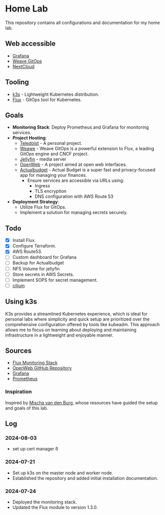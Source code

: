 # Home Lab

This repository contains all configurations and documentation for my home lab.

## Web accessible 

- [Grafana](grafana.yuandrk.net)
- [Weave GitOps](https://weave.yuandrk.net/)
- [NextCloud](https://nextcloud.com/)


## Tooling

- [k3s](https://docs.k3s.io/) - Lightweight Kubernetes distribution.
- [Flux](https://fluxcd.io/) - GitOps tool for Kubernetes.

## Goals

- **Monitoring Stack**: Deploy Prometheus and Grafana for monitoring services.
- **Project Hosting**:
  - [Teledoist](https://github.com/yuandrk/teledoist) - A personal project.
  - [Weawe](https://gitops.weave.works/) - Weave GitOps is a powerful extension to Flux, a leading GitOps engine and CNCF project.
  - [Jellyfin](https://jellyfin.org/) - media server 
  - [OpenWeb](https://openwebui.com/) - A project aimed at open web interfaces.
  - [Actualbudget](https://actualbudget.org/) - Actual Budget is a super fast and privacy-focused app for managing your finances.
    - Ensure services are accessible via URLs using:
      - Ingress
      - TLS encryption
      - DNS configuration with AWS Route 53
- **Deployment Strategy**:
  - Utilize Flux for GitOps.
  - Implement a solution for managing secrets securely.

## Todo

- [x] Install Flux.
- [x] Configure Terraform.
- [x] AWS Route53.
- [ ] Custom dashboard for Grafana 
- [ ] Backup for Actualbudget 
- [ ] NFS Volume for jellyfin 
- [ ] Store secrets in AWS Secrets.
- [ ] Implement SOPS for secret management.
- [ ] [cilium](https://artifacthub.io/packages/helm/cilium/cilium)

## Using k3s

K3s provides a streamlined Kubernetes experience, which is ideal for personal labs where simplicity and quick setup are prioritized over the comprehensive configuration offered by tools like kubeadm. This approach allows me to focus on learning about deploying and maintaining infrastructure in a lightweight and enjoyable manner.

## Sources

- [Flux Monitoring Stack](https://github.com/fluxcd/flux2-monitoring-example/blob/main/README.md)
- [OpenWeb GitHub Repository](https://github.com/open-webui/open-webui)
- [Grafana](https://grafana.com/)
- [Prometheus](https://prometheus.io/)

### Inspiration

Inspired by [Mischa van den Burg](https://www.youtube.com/@mischavandenburg), whose resources have guided the setup and goals of this lab.

## Log


### 2024-08-03

- set up cert manager ß

### 2024-07-21

- Set up k3s on the master node and worker node.
- Established the repository and added initial installation documentation.

### 2024-07-24

- Deployed the monitoring stack.
- Updated the Flux module to version 1.3.0.